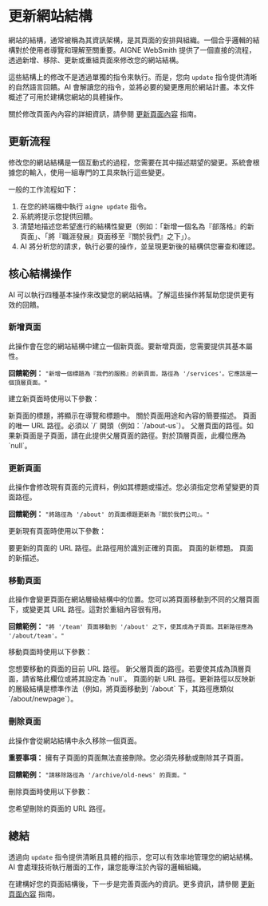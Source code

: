 # 更新網站結構

網站的結構，通常被稱為其資訊架構，是其頁面的安排與組織。一個合乎邏輯的結構對於使用者導覽和理解至關重要。AIGNE WebSmith 提供了一個直接的流程，透過新增、移除、更新或重組頁面來修改您的網站結構。

這些結構上的修改不是透過單獨的指令來執行。而是，您向 `update` 指令提供清晰的自然語言回饋。AI 會解讀您的指令，並將必要的變更應用於網站計畫。本文件概述了可用於建構您網站的具體操作。

關於修改頁面內內容的詳細資訊，請參閱 [更新頁面內容](./core-tasks-updating-website-content-updating-page-content.md) 指南。

## 更新流程

修改您的網站結構是一個互動式的過程，您需要在其中描述期望的變更。系統會根據您的輸入，使用一組專門的工具來執行這些變更。

一般的工作流程如下：
1.  在您的終端機中執行 `aigne update` 指令。
2.  系統將提示您提供回饋。
3.  清楚地描述您希望進行的結構性變更（例如：「新增一個名為『部落格』的新頁面」、「將『職涯發展』頁面移至『關於我們』之下」）。
4.  AI 將分析您的請求，執行必要的操作，並呈現更新後的結構供您審查和確認。

## 核心結構操作

AI 可以執行四種基本操作來改變您的網站結構。了解這些操作將幫助您提供更有效的回饋。

### 新增頁面

此操作會在您的網站結構中建立一個新頁面。要新增頁面，您需要提供其基本屬性。

**回饋範例：** `"新增一個標題為『我們的服務』的新頁面，路徑為 '/services'。它應該是一個頂層頁面。"`

建立新頁面時使用以下參數：

<x-field-group>
  <x-field data-name="title" data-type="string" data-required="true">
    <x-field-desc markdown>新頁面的標題，將顯示在導覽和標題中。</x-field-desc>
  </x-field>
  <x-field data-name="description" data-type="string" data-required="true">
    <x-field-desc markdown>關於頁面用途和內容的簡要描述。</x-field-desc>
  </x-field>
  <x-field data-name="path" data-type="string" data-required="true">
    <x-field-desc markdown>頁面的唯一 URL 路徑。必須以 `/` 開頭（例如：`/about-us`）。</x-field-desc>
  </x-field>
  <x-field data-name="parentId" data-type="string" data-required="false">
    <x-field-desc markdown>父層頁面的路徑。如果新頁面是子頁面，請在此提供父層頁面的路徑。對於頂層頁面，此欄位應為 `null`。</x-field-desc>
  </x-field>
</x-field-group>

### 更新頁面

此操作會修改現有頁面的元資料，例如其標題或描述。您必須指定您希望變更的頁面路徑。

**回饋範例：** `"將路徑為 '/about' 的頁面標題更新為『關於我們公司』。"`

更新現有頁面時使用以下參數：

<x-field-group>
  <x-field data-name="path" data-type="string" data-required="true">
    <x-field-desc markdown>要更新的頁面的 URL 路徑。此路徑用於識別正確的頁面。</x-field-desc>
  </x-field>
  <x-field data-name="title" data-type="string" data-required="false">
    <x-field-desc markdown>頁面的新標題。</x-field-desc>
  </x-field>
  <x-field data-name="description" data-type="string" data-required="false">
    <x-field-desc markdown>頁面的新描述。</x-field-desc>
  </x-field>
</x-field-group>

### 移動頁面

此操作會變更頁面在網站層級結構中的位置。您可以將頁面移動到不同的父層頁面下，或變更其 URL 路徑。這對於重組內容很有用。

**回饋範例：** `"將 '/team' 頁面移動到 '/about' 之下，使其成為子頁面。其新路徑應為 '/about/team'。"`

移動頁面時使用以下參數：

<x-field-group>
  <x-field data-name="path" data-type="string" data-required="true">
    <x-field-desc markdown>您想要移動的頁面的目前 URL 路徑。</x-field-desc>
  </x-field>
  <x-field data-name="newParentId" data-type="string" data-required="false">
    <x-field-desc markdown>新父層頁面的路徑。若要使其成為頂層頁面，請省略此欄位或將其設定為 `null`。</x-field-desc>
  </x-field>
  <x-field data-name="newPath" data-type="string" data-required="true">
    <x-field-desc markdown>頁面的新 URL 路徑。更新路徑以反映新的層級結構是標準作法（例如，將頁面移動到 `/about` 下，其路徑應類似 `/about/newpage`）。</x-field-desc>
  </x-field>
</x-field-group>

### 刪除頁面

此操作會從網站結構中永久移除一個頁面。

**重要事項：** 擁有子頁面的頁面無法直接刪除。您必須先移動或刪除其子頁面。

**回饋範例：** `"請移除路徑為 '/archive/old-news' 的頁面。"`

刪除頁面時使用以下參數：

<x-field-group>
  <x-field data-name="path" data-type="string" data-required="true">
    <x-field-desc markdown>您希望刪除的頁面的 URL 路徑。</x-field-desc>
  </x-field>
</x-field-group>

## 總結

透過向 `update` 指令提供清晰且具體的指示，您可以有效率地管理您的網站結構。AI 會處理技術執行層面的工作，讓您能專注於內容的邏輯組織。

在建構好您的頁面結構後，下一步是完善頁面內的資訊。更多資訊，請參閱 [更新頁面內容](./core-tasks-updating-website-content-updating-page-content.md) 指南。